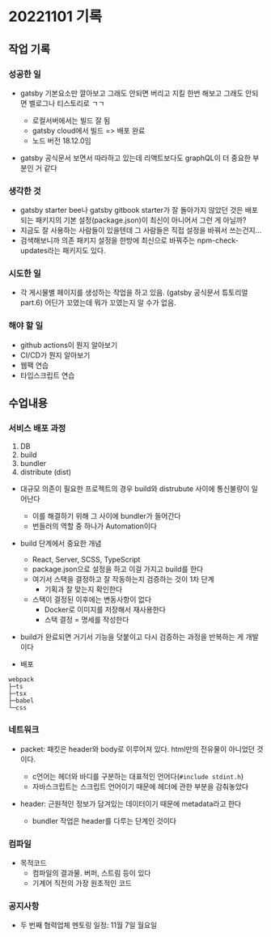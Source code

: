 ﻿# 20221101 기록
## 작업 기록
### 성공한 일
- gatsby 기본요소만 깔아보고 그래도 안되면 버리고 지킬 한번 해보고 그래도 안되면 벨로그나 티스토리로 ㄱㄱ
  - 로컬서버에서는 빌드 잘 됨
  - gatsby cloud에서 빌드 => 배포 완료
  - 노드 버전 18.12.0임

- gatsby 공식문서 보면서 따라하고 있는데 리액트보다도 graphQL이 더 중요한 부분인 거 같다

### 생각한 것
- gatsby starter bee나 gatsby gitbook starter가 잘 돌아가지 않았던 것은 배포되는 패키지의 기본 설정(package.json)이 최신이 아니어서 그런 게 아닐까?
- 지금도 잘 사용하는 사람들이 있을텐데 그 사람들은 직접 설정을 바꿔서 쓰는건지...
- 검색해보니까 의존 패키지 설정을 한방에 최신으로 바꿔주는 npm-check-updates라는 패키지도 있다.

### 시도한 일
- 각 게시물별 페이지를 생성하는 작업을 하고 있음. (gatsby 공식문서 튜토리얼 part.6) 어딘가 꼬였는데 뭐가 꼬였는지 알 수가 없음.

### 해야 할 일
- github actions이 뭔지 알아보기
- CI/CD가 뭔지 알아보기
- 웹팩 연습
- 타입스크립트 연습



## 수업내용
### 서비스 배포 과정
1. DB
2. build
3. bundler
4. distribute (dist)

- 대규모 의존이 필요한 프로젝트의 경우 build와 distrubute 사이에 통신불량이 일어난다
  - 이를 해결하기 위해 그 사이에 bundler가 들어간다
  - 번들러의 역할 중 하나가 Automation이다

- build 단계에서 중요한 개념
  - React, Server, SCSS, TypeScript
  - package.json으로 설정을 하고 이걸 가지고 build를 한다
  - 여기서 스택을 결정하고 잘 작동하는지 검증하는 것이 1차 단계
    - 기획과 잘 맞는지 확인한다
  - 스택이 결정된 이후에는 변동사항이 없다
    - Docker로 이미지를 저장해서 재사용한다
    - 스택 결정 = 명세를 작성한다

- build가 완료되면 거기서 기능을 덧붙이고 다시 검증하는 과정을 반복하는 게 개발이다

- 배포
```
webpack
├─ts
├─tsx
├─babel
└─css
```

### 네트워크
- packet: 패킷은 header와 body로 이루어져 있다. html만의 전유물이 아니었던 것이다.
  - c언어는 헤더와 바디를 구분하는 대표적인 언어다(`#include stdint.h`)
  - 자바스크립트는 스크립트 언어이기 때문에 헤더에 관한 부분을 감춰놓았다

- header: 근원적인 정보가 담겨있는 데이터이기 때문에 metadata라고 한다
  - bundler 작업은 header를 다루는 단계인 것이다

### 컴파일
- 목적코드
  - 컴파일의 결과물. 버퍼, 스트림 등이 있다
  - 기계어 직전의 가장 원초적인 코드

### 공지사항
- 두 번째 협력업체 멘토링 일정: 11월 7일 월요일 
